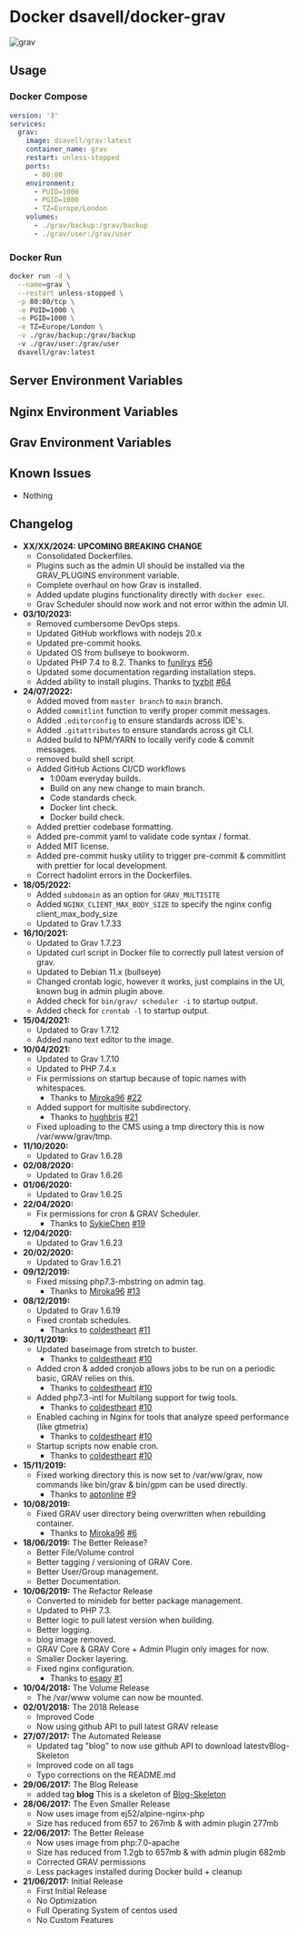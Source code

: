 # Docker dsavell/docker-grav

![grav](https://getgrav.org/user/pages/media/grav-logo.svg)

## Usage

### Docker Compose

```yaml
version: '3'
services:
  grav:
    image: dsavell/grav:latest
    container_name: grav
    restart: unless-stopped
    ports:
      - 80:80
    environment:
      - PUID=1000
      - PGID=1000
      - TZ=Europe/London
    volumes:
      - ./grav/backup:/grav/backup
      - ./grav/user:/grav/user
```

### Docker Run

```bash
docker run -d \
  --name=grav \
  --restart unless-stopped \
  -p 80:80/tcp \
  -e PUID=1000 \
  -e PGID=1000 \
  -e TZ=Europe/London \
  -v ./grav/backup:/grav/backup
  -v ./grav/user:/grav/user
  dsavell/grav:latest
```

## Server Environment Variables

## Nginx Environment Variables

## Grav Environment Variables

## Known Issues

- Nothing

## Changelog

- **XX/XX/2024: UPCOMING BREAKING CHANGE**
  - Consolidated Dockerfiles.
  - Plugins such as the admin UI should be installed via the GRAV_PLUGINS environment variable.
  - Complete overhaul on how Grav is installed.
  - Added update plugins functionality directly with `docker exec`.
  - Grav Scheduler should now work and not error within the admin UI.
- **03/10/2023:**
  - Removed cumbersome DevOps steps.
  - Updated GitHub workflows with nodejs 20.x
  - Updated pre-commit hooks.
  - Updated OS from bullseye to bookworm.
  - Updated PHP 7.4 to 8.2. Thanks to [funilrys](https://github.com/funilrys) [#56](https://github.com/dsavell/docker-grav/pull/56)
  - Updated some documentation regarding installation steps.
  - Added ability to install plugins. Thanks to [tyzbit](https://github.com/tyzbit) [#64](https://github.com/dsavell/docker-grav/pull/64)
- **24/07/2022:**
  - Added moved from `master branch` to `main` branch.
  - Added `commitlint` function to verify proper commit messages.
  - Added `.editorconfig` to ensure standards across IDE's.
  - Added `.gitattributes` to ensure standards across git CLI.
  - Added build to NPM/YARN to locally verify code & commit messages.
  - removed build shell script.
  - Added GitHub Actions CI/CD workflows
    - 1:00am everyday builds.
    - Build on any new change to main branch.
    - Code standards check.
    - Docker lint check.
    - Docker build check.
  - Added prettier codebase formatting.
  - Added pre-commit yaml to validate code syntax / format.
  - Added MIT license.
  - Added pre-commit husky utility to trigger pre-commit & commitlint with prettier for local development.
  - Correct hadolint errors in the Dockerfiles.
- **18/05/2022:**
  - Added `subdomain` as an option for `GRAV_MULTISITE`
  - Added `NGINX_CLIENT_MAX_BODY_SIZE` to specify the nginx config client_max_body_size
  - Updated to Grav 1.7.33
- **16/10/2021:**
  - Updated to Grav 1.7.23
  - Updated curl script in Docker file to correctly pull latest version of grav.
  - Updated to Debian 11.x (bullseye)
  - Changed crontab logic, however it works, just complains in the UI, known bug in admin plugin above.
  - Added check for `bin/grav/ scheduler -i` to startup output.
  - Added check for `crontab -l` to startup output.
- **15/04/2021:**
  - Updated to Grav 1.7.12
  - Added nano text editor to the image.
- **10/04/2021:**
  - Updated to Grav 1.7.10
  - Updated to PHP 7.4.x
  - Fix permissions on startup because of topic names with whitespaces.
    - Thanks to [Miroka96](https://github.com/Miroka96) [#22](https://github.com/dsavell/docker-grav/pull/23)
  - Added support for multisite subdirectory.
    - Thanks to [hughbris](https://github.com/hughbris) [#21](https://github.com/dsavell/docker-grav/pull/21)
  - Fixed uploading to the CMS using a tmp directory this is now /var/www/grav/tmp.
- **11/10/2020:**
  - Updated to Grav 1.6.28
- **02/08/2020:**
  - Updated to Grav 1.6.26
- **01/06/2020:**
  - Updated to Grav 1.6.25
- **22/04/2020:**
  - Fix permissions for cron & GRAV Scheduler.
    - Thanks to [SykieChen](https://github.com/SykieChen) [#19](https://github.com/dsavell/docker-grav/pull/19)
- **12/04/2020:**
  - Updated to Grav 1.6.23
- **20/02/2020:**
  - Updated to Grav 1.6.21
- **09/12/2019:**
  - Fixed missing php7.3-mbstring on admin tag.
    - Thanks to [Miroka96](https://github.com/Miroka96) [#13](https://github.com/dsavell/docker-grav/pull/13)
- **08/12/2019:**
  - Updated to Grav 1.6.19
  - Fixed crontab schedules.
    - Thanks to [coldestheart](https://github.com/coldestheart) [#11](https://github.com/dsavell/docker-grav/pull/11)
- **30/11/2019:**
  - Updated baseimage from stretch to buster.
    - Thanks to [coldestheart](https://github.com/coldestheart) [#10](https://github.com/dsavell/docker-grav/pull/10)
  - Added cron & added cronjob allows jobs to be run on a periodic basic, GRAV relies on this.
    - Thanks to [coldestheart](https://github.com/coldestheart) [#10](https://github.com/dsavell/docker-grav/pull/10)
  - Added php7.3-intl for Multilang support for twig tools.
    - Thanks to [coldestheart](https://github.com/coldestheart) [#10](https://github.com/dsavell/docker-grav/pull/10)
  - Enabled caching in Nginx for tools that analyze speed performance (like gtmetrix)
    - Thanks to [coldestheart](https://github.com/coldestheart) [#10](https://github.com/dsavell/docker-grav/pull/10)
  - Startup scripts now enable cron.
    - Thanks to [coldestheart](https://github.com/coldestheart) [#10](https://github.com/dsavell/docker-grav/pull/10)
- **15/11/2019:**
  - Fixed working directory this is now set to /var/ww/grav, now commands like bin/grav & bin/gpm can be used directly.
    - Thanks to [aptonline](https://github.com/aptonline) [#9](https://github.com/dsavell/docker-grav/issues/9)
- **10/08/2019:**
  - Fixed GRAV user directory being overwritten when rebuilding container.
    - Thanks to [Miroka96](https://github.com/Miroka96) [#6](https://github.com/dsavell/docker-grav/issues/6)
- **18/06/2019:** The Better Release?
  - Better File/Volume control
  - Better tagging / versioning of GRAV Core.
  - Better User/Group management.
  - Better Documentation.
- **10/06/2019:** The Refactor Release
  - Converted to minideb for better package management.
  - Updated to PHP 7.3.
  - Better logic to pull latest version when building.
  - Better logging.
  - blog image removed.
  - GRAV Core & GRAV Core + Admin Plugin only images for now.
  - Smaller Docker layering.
  - Fixed nginx configuration.
    - Thanks to [esapy](https://github.com/esapy) [#1](https://github.com/dsavell/docker-grav/issues/1)
- **10/04/2018:** The Volume Release
  - The /var/www volume can now be mounted.
- **02/01/2018:** The 2018 Release
  - Improved Code
  - Now using github API to pull latest GRAV release
- **27/07/2017:** The Automated Release
  - Updated tag "blog" to now use github API to download latestvBlog-Skeleton
  - Improved code on all tags
  - Typo corrections on the README.md
- **29/06/2017:** The Blog Release
  - added tag **blog** This is a skeleton of [Blog-Skeleton](http://demo.getgrav.org/blog-skeleton)
- **28/06/2017:** The Even Smaller Release
  - Now uses image from ej52/alpine-nginx-php
  - Size has reduced from 657 to 267mb & with admin plugin 277mb
- **22/06/2017:** The Better Release
  - Now uses image from php:7.0-apache
  - Size has reduced from 1.2gb to 657mb & with admin plugin 682mb
  - Corrected GRAV permissions
  - Less packages installed during Docker build + cleanup
- **21/06/2017:** Initial Release
  - First Initial Release
  - No Optimization
  - Full Operating System of centos used
  - No Custom Features
